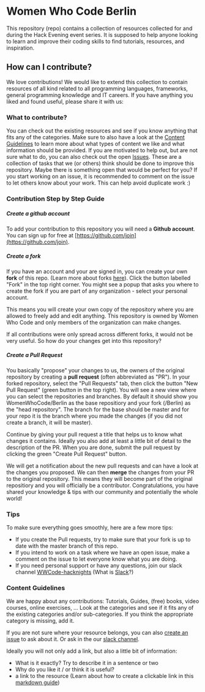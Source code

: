 # Women Who Code Berlin

This repository (repo) contains a collection of resources collected for and during the Hack Evening event series.
It is supposed to help anyone looking to learn and improve their coding skills to find tutorials, resources, and inspiration.

## How can I contribute?

We love contributions! 
We would like to extend this collection to contain resources of all kind related to all programming languages, frameworks, general programming knowledge and IT careers.
If you have anything you liked and found useful, please share it with us:

### What to contribute?

You can check out the existing resources and see if you know anything that fits any of the categories.
Make sure to also have a look at the [Content Guidelines](#content-guidelines) to learn more about what types of content we like and what information should be provided.
If you are motivated to help out, but are not sure what to do, you can also check out the open [Issues](https://github.com/WomenWhoCode/Berlin/issues). 
These are a collection of tasks that we (or others) think should be done to improve this repository. Maybe there is something open that would be perfect for you?
If you start working on an issue, it is recommended to comment on the issue to let others know about your work. 
This can help avoid duplicate work :)

### Contribution Step by Step Guide

##### Create a github account
To add your contribution to this repository you will need a **Github account**. 
You can sign up for free at [https://github.com/join](https://github.com/join).

##### Create a fork
If you have an account and your are signed in, you can create your own **fork** of this repo. (Learn more about forks [here](https://guides.github.com/activities/forking/)).
Click the button labelled "Fork" in the top right corner.
You might see a popup that asks you where to create the fork if you are part of any organization - select your personal account.

This means you will create your own copy of the repository where you are allowed to freely add and edit anything.
This repository is owned by Women Who Code and only members of the organization can make changes.

If all contributions were only spread across different forks, it would not be very useful.
So how do your changes get into this repository?

##### Create a Pull Request

You basically "propose" your changes to us, the owners of the original repository by creating a **pull request** (often abbreviated as "PR").
In your forked repository, select the "Pull Requests" tab, then click the button "New Pull Request" (green button in the top right).
You will see a new view where you can select the repositories and branches. 
By default it should show you WomenWhoCode/Berlin as the base repositiory and your fork (<YourUsername>/Berlin) as the "head repository".
The branch for the base should be master and for your repo it is the branch where you made the changes (if you did not create a branch, it will be master).

Continue by giving your pull request a title that helps us to know what changes it contains.
Ideally you also add at least a little bit of detail to the description of the PR.
When you are done, submit the pull request by clicking the green "Create Pull Request" button.

We will get a notification about the new pull requests and can have a look at the changes you proposed.
We can then **merge** the changes from your PR to the original repository. 
This means they will become part of the original repositiory and you will officially be a contributor.
Congratulations, you have shared your knowledge & tips with our community and potentially the whole world!

### Tips

To make sure everything goes smoothly, here are a few more tips:
- If you create the Pull requests, try to make sure that your fork is up to date with the master branch of this repo. 
- If you intend to work on a task where we have an open issue, make a comment on the issue to let everyone know what you are doing.
- If you need personal support or have any questions, join our slack channel [WWCode-hacknights](http://bit.ly/WWCHackEveningsSlack) (What is [Slack](https://slack.com/resources/slack-101/what-is-slack)?)

### Content Guidelines

We are happy about any contributions: Tutorials, Guides, (free) books, video courses, online exercises, ...
Look at the categories and see if it fits any of the existing categories and/or sub-categories. 
If you think the appropriate category is missing, add it.

If you are not sure where your resource belongs, you can also [create an issue](https://github.com/WomenWhoCode/Berlin/issues/new) to ask about it. Or ask in the our [slack channel](http://bit.ly/WWCHackEveningsSlack).

Ideally you will not only add a link, but also a little bit of information:
- What is it exactly? Try to describe it in a sentence or two
- Why do you like it / or think it is useful?
- a link to the resource (Learn about how to create a clickable link in this [markdown guide](https://www.markdownguide.org/basic-syntax#links))
